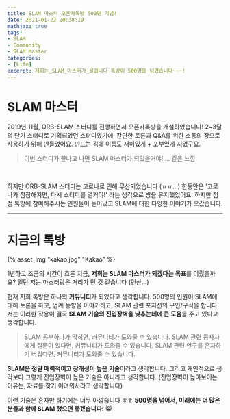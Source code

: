 ```yaml
---
title: SLAM 마스터 오픈카톡방 500명 기념!
date: 2021-01-22 20:38:19
mathjax: true
tags: 
- SLAM
- Community
- SLAM Master
categories: 
- [Life]
excerpt: 저희는_SLAM_마스터가_될겁니다 톡방이 500명을 넘겼습니다~~~!
---
```


# SLAM 마스터

2019년 11월, ORB-SLAM 스터디를 진행하면서 오픈카톡방을 개설하었습니다!
2~3달의 단기 스터디로 기획되었던 스터디였기에, 간단한 토론과 Q&A를 위한 소통의 장으로 사용하기 위해 만들었어요.
만드는 김에 이름도 재미있게 + 포부있게 지었구요.

> 이번 스터디가 끝나고 나면 SLAM 마스터가 되있을거야! ... 같은 느낌

<br>

하지만 ORB-SLAM 스터디는 코로나로 인해 무산되었습니다 (ㅠㅠ...)
한동안은 '코로나가 잠잠해지면, 다시 스터디를 열거야!' 라는 생각으로 방을 유지했었어요.
하지만 점점 톡방에 참여해주시는 인원들이 늘어났고 SLAM에 대한 다양한 이야기가 오갔습니다. 

---

# 지금의 톡방 

{% asset_img "kakao.jpg" "Kakao" %}

1년하고 조금의 시간이 흐른 지금, **저희는 SLAM 마스터가 되겠다는 목표**를 이뤘을까요?
일단 저는 마스터랑은 거리가 먼 것 같습니다 (먼산...)

현재 저희 톡방은 하나의 **커뮤니티**가 되었다고 생각합니다.
500명의 인원이 SLAM에 대해 토론을 하고, 업계 동향을 이야기하고, SLAM 관련 포지션의 구인/구직을 합니다.
저는 이러한 작용이 결국 **SLAM 기술의 진입장벽을 낮추는데에 큰 도움**을 주고 있다고 생각합니다.

> SLAM 공부하다가 막히면, 커뮤니티가 도와줄 수 있습니다.
> SLAM 관련 종사자에게 질문이 있다면, 커뮤니티가 도와줄 수 있습니다.
> SLAM 관련 연구를 혼자하기 버겁다면, 커뮤니티가 도와줄 수 있습니다.

**SLAM은 정말 매력적이고 장래성이 높은 기술**이라고 생각합니다.
그리고 개인적으로 생각보다 그렇게 진입장벽이 높은 기술은 아니라고 생각합니다. (진입장벽이 높아보이는 이유는, 자료를 찾기 어려워서라고 생각합니다)

이런 기술은 혼자만 하기에는 너무 아깝습니다 ㅎㅎ
**500명을 넘어서, 미래에는 더 많은 분들과 함께 SLAM 했으면 좋겠습니다!** :smile_cat: 